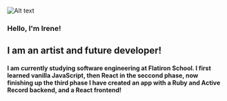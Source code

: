 ![Alt text](https://user-images.githubusercontent.com/87841931/206652585-13d1b06a-6292-4a95-927b-e94123f5713c.png "README Banner")

### Hello, I'm Irene!

## I am an artist and future developer!
#### I am currently studying software engineering at Flatiron School. I first learned vanilla JavaScript, then React in the seccond phase, now finishing up the third phase I have created an app with a Ruby and Active Record backend, and a React frontend!